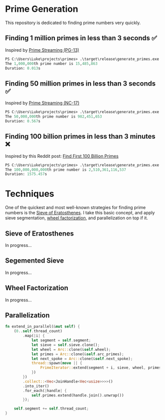 # Prime Generation
This repository is dedicated to finding prime numbers very quickly.

## Finding 1 million primes in less than 3 seconds ✅
Inspired by [Prime Streaming (PG-13)](https://www.codewars.com/kata/prime-streaming-pg-13/)
```ps
PS C:\Users\Luke\projects\primes> .\target\release\generate_primes.exe 1000000
The 1,000,000th prime number is 15,485,863
Duration: 0.013s
```
## Finding 50 million primes in less than 3 seconds ✅
Inspired by [Prime Streaming (NC-17)](https://www.codewars.com/kata/prime-streaming-nc-17/)
```ps
PS C:\Users\Luke\projects\primes> .\target\release\generate_primes.exe 50000000
The 50,000,000th prime number is 982,451,653
Duration: 0.567s
```
## Finding 100 billion primes in less than 3 minutes ❌
Inspired by this Reddit post: [Find First 100 Billion Primes](https://www.reddit.com/r/learnprogramming/comments/du8bii/find_first_100_billion_primes/)
```ps
PS C:\Users\Luke\projects\primes> .\target\release\generate_primes.exe 100000000000
The 100,000,000,000th prime number is 2,510,361,116,537
Duration: 1575.457s
```

# Techniques
One of the quickest and most well-known strategies for finding prime numbers is the [Sieve of Eratosthenes](https://en.wikipedia.org/wiki/Sieve_of_Eratosthenes). I take this basic concept, and apply sieve segmentation, [wheel factorization](https://en.wikipedia.org/wiki/Wheel_factorization), and parallelization on top if it.
## Sieve of Eratosthenes
In progress...
## Segemented Sieve
In progress...
## Wheel Factorization
In progress...
## Parallelization
```rust
fn extend_in_parallel(&mut self) {
    (0..self.thread_count)
        .map(|i| {
            let segment = self.segment;
            let sieve = self.sieve.clone();
            let wheel = Arc::clone(&self.wheel);
            let primes = Arc::clone(&self.arc_primes);
            let next_spoke = Arc::clone(&self.next_spoke);
            thread::spawn(move || {
                PrimeIterator::extend(segment + i, sieve, wheel, primes, next_spoke)
            })
        })
        .collect::<Vec<JoinHandle<Vec<usize>>>>()
        .into_iter()
        .for_each(|handle| {
            self.primes.extend(handle.join().unwrap())
        });

    self.segment += self.thread_count; 
}
```
